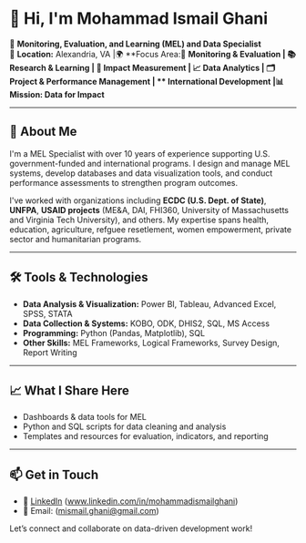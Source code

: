 # 👋 Hi, I'm Mohammad Ismail Ghani

🎯 **Monitoring, Evaluation, and Learning (MEL) and Data Specialist**  
📍 **Location:** Alexandria, VA |🌍 **Focus Area:🔎 ****Monitoring & Evaluation** | 📚 **Research & Learning** | 🎯 **Impact Measurement** | 📈 **Data Analytics** | 🗂️ **Project & Performance Management** | ** International Development |📊 **Mission:** Data for Impact**

---

## 🧩 About Me

I'm a MEL Specialist with over 10 years of experience supporting U.S. government-funded and international programs. I design and manage MEL systems, develop databases and data visualization tools, and conduct performance assessments to strengthen program outcomes.

I've worked with organizations including **ECDC (U.S. Dept. of State)**, **UNFPA**, **USAID projects** (ME&A, DAI, FHI360, University of Massachusetts and Virginia Tech University), and others. My expertise spans health, education, agriculture, refguee resetlement, women empowerment, private sector and humanitarian programs.

---

## 🛠️ Tools & Technologies

- **Data Analysis & Visualization:** Power BI, Tableau, Advanced Excel, SPSS, STATA  
- **Data Collection & Systems:** KOBO, ODK, DHIS2, SQL, MS Access  
- **Programming:** Python (Pandas, Matplotlib), SQL  
- **Other Skills:** MEL Frameworks, Logical Frameworks, Survey Design, Report Writing

---

## 📈 What I Share Here

- Dashboards & data tools for MEL
- Python and SQL scripts for data cleaning and analysis
- Templates and resources for evaluation, indicators, and reporting

---

## 📫 Get in Touch

- 💼 [LinkedIn](https://www.linkedin.com/) (www.linkedin.com/in/mohammadismailghani)  
- 📧 Email: (mismail.ghani@gmail.com)  

Let’s connect and collaborate on data-driven development work!

